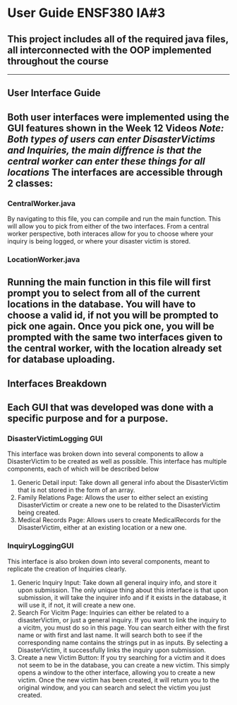 # User Guide ENSF380 IA#3

## This project includes all of the required java files, all interconnected with the OOP implemented throughout the course
---
## User Interface Guide
Both user interfaces were implemented using the GUI features shown in the Week 12 Videos
*Note: Both types of users can enter DisasterVictims and Inquiries, the main diffrence is that the central worker can enter these things for all locations*
The interfaces are accessible through 2 classes:
---
### CentralWorker.java
By navigating to this file, you can compile and run the main function. This will allow you to pick from either of the two interfaces. From a central worker perspective, both interaces allow for you to choose where your inquiry is being logged, or where your disaster victim is stored. 
### LocationWorker.java
Running the main function in this file will first prompt you to select from all of the current locations in the database. You will have to choose a valid id, if not you will be prompted to pick one again. Once you pick one, you will be prompted with the same two interfaces given to the central worker, with the location already set for database uploading. 
---
## Interfaces Breakdown
Each GUI that was developed was done with a specific purpose and for a purpose.
---
### DisasterVictimLogging GUI
This interface was broken down into several components to allow a DisasterVictim to be created as well as possible. This interface has multiple components, each of which will be described below
1. Generic Detail input: Take down all general info about the DisasterVictim that is not stored in the form of an array.
2. Family Relations Page: Allows the user to either select an existing DisasterVictim or create a new one to be related to the DisasterVictim being created.
3. Medical Records Page: Allows users to create MedicalRecords for the DisasterVictim, either at an existing location or a new one. 
### InquiryLoggingGUI
This interface is also broken down into several components, meant to replicate the creation of Inquiries clearly.
1. Generic Inquiry Input: Take down all general inquiry info, and store it upon submission. The only unique thing about this interface is that upon submission, it will take the inquirer info and if it exists in the database, it will use it, if not, it will create a new one.
2. Search For Vicitm Page: Inquiries can either be related to a disasterVictim, or just a general inquiry. If you want to link the inquiry to a vicitm, you must do so in this page. You can search either with the first name or with first and last name. It will search both to see if the corresponding name contains the strings put in as inputs. By selecting a DisasterVictim, it successfully links the inquiry upon submission.
3. Create a new Victim Button: If you try searching for a victim and it does not seem to be in the database, you can create a new victim. This simply opens a window to the other interface, allowing you to create a new victim. Once the new victim has been created, it will return you to the original window, and you can search and select the victim you just created. 
